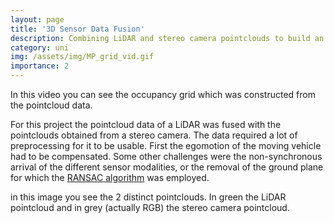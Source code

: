 ```yaml
---
layout: page
title: '3D Sensor Data Fusion'
description: Combining LiDAR and stereo camera pointclouds to build an occupancy grid for navigating an autonomous vehicle.
category: uni
img: /assets/img/MP_grid_vid.gif
importance: 2
---
```



<div class="row">
    <div class="col-sm mt-3 mt-md-0">
        <img class="img-fluid rounded z-depth-1" src="{{ '/assets/img/MP_grid_vid.gif' | relative_url }}" alt="" title="example image"/>
    </div>
</div>
<div class="caption">
    In this video you can see the occupancy grid which was constructed from the pointcloud data.
</div>

For this project the pointcloud data of a LiDAR was fused with the pointclouds obtained from a stereo camera. The data required a lot of preprocessing for it to be usable. First the egomotion of the moving vehicle had to be compensated. Some other challenges were the non-synchronous arrival of the different sensor modalities, or the removal of the ground plane for which the [RANSAC algorithm](https://en.wikipedia.org/wiki/Random_sample_consensus) was employed.


<div class="row">
    <div class="col-sm mt-3 mt-md-0">
        <img class="img-fluid rounded z-depth-1" src="{{ '/assets/img/top_view_lidarvsstereo.png' | relative_url }}" alt="" title="example image"/>
    </div>
</div>
<div class="caption">
    in this image you see the 2 distinct pointclouds. In green the LiDAR pointcloud and in grey (actually RGB) the stereo camera pointcloud.
</div>

<!-- ![demo lidar vs stereo](/assets/img/top_view_lidarvsstereo.png)
*figure 1: in this image you see the 2 distinct pointclouds. In green the LiDAR pointcloud and in grey (actually RGB) the stereo camera pointcloud.* -->


<!-- ![demo vid](/assets/img/MP_grid_vid.gif)
*figure 2: In this video you can see the occupancy grid which was constructed from the pointcloud data.* -->